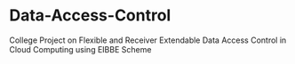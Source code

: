 # Data-Access-Control
College Project on Flexible and Receiver Extendable Data Access Control in Cloud Computing using EIBBE Scheme
